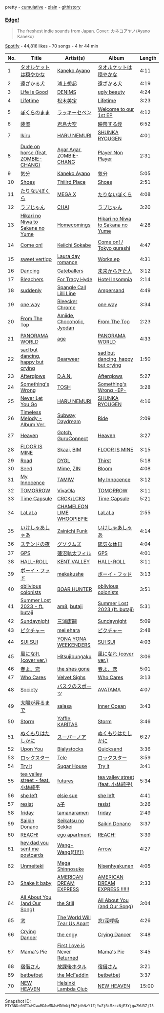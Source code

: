 pretty - [cumulative](/playlists/cumulative/37i9dQZF1DX3UWlNiixH0j.md) - [plain](/playlists/plain/37i9dQZF1DX3UWlNiixH0j) - [githistory](https://github.githistory.xyz/mackorone/spotify-playlist-archive/blob/main/playlists/plain/37i9dQZF1DX3UWlNiixH0j)

### [Edge!](https://open.spotify.com/playlist/37i9dQZF1DX3UWlNiixH0j)

> The freshest indie sounds from Japan\. Cover: カネコアヤノ\(Ayano Kaneko\)

[Spotify](https://open.spotify.com/user/spotify) - 44,816 likes - 70 songs - 4 hr 44 min

| No. | Title | Artist(s) | Album | Length |
|---|---|---|---|---|
| 1 | [タオルケットは穏やかな](https://open.spotify.com/track/51DmDYJpw2V9ORZUIyL2vD) | [Kaneko Ayano](https://open.spotify.com/artist/4XKIIegkRbSJft0PmMv9NB) | [タオルケットは穏やかな](https://open.spotify.com/album/2byWdUAtCOUaxDe73nGfhU) | 4:11 |
| 2 | [遠ざかる犬](https://open.spotify.com/track/1cKHVRusQeLaOAbUjYwQeI) | [浦上想起](https://open.spotify.com/artist/3skzBofqLUYAat2xV2uuze) | [遠ざかる犬](https://open.spotify.com/album/0Lcw3UBEpNKe0XAwOaC5Rd) | 4:19 |
| 3 | [Life Is Good](https://open.spotify.com/track/1EfPleE2AT7pvxpvFYIlIO) | [DENIMS](https://open.spotify.com/artist/2pNPsyKj8HzdWN359wDrsq) | [ugly beauty](https://open.spotify.com/album/28sDeJjrMZ6TmwiZQCJ0wY) | 4:24 |
| 4 | [Lifetime](https://open.spotify.com/track/19ifncpKx4A8IDEEFHCCZC) | [松木美定](https://open.spotify.com/artist/4VytANV5Kt1OqJpzkkc6wA) | [Lifetime](https://open.spotify.com/album/3biCMPJLQKjynlXeJBZcDg) | 3:23 |
| 5 | [ぼくらのまま](https://open.spotify.com/track/7xbQZj27qMdhYYaTYLZmEM) | [ラッキーセベン](https://open.spotify.com/artist/6i96AnwBuNfWOyMz7OHYWx) | [Welcome to our 1st EP](https://open.spotify.com/album/65z861iUxO3B5gmr57bco5) | 4:12 |
| 6 | [装置](https://open.spotify.com/track/3qcFmvkjpqZnB4feONa3Wy) | [君島大空](https://open.spotify.com/artist/5rjahCZtY8h4y2EHCnpgtQ) | [映帶する煙](https://open.spotify.com/album/6iTUUUkWUZYfr61Pz3gFGG) | 6:52 |
| 7 | [Ikiru](https://open.spotify.com/track/5ZlpDMIyUb6JRUlhYWsKIp) | [HARU NEMURI](https://open.spotify.com/artist/3cn7Ujrlj3rdyuqmOYhBJT) | [SHUNKA RYOUGEN](https://open.spotify.com/album/5dZcvDyVbM5HplrbzE8r60) | 4:01 |
| 8 | [Dude on horse \(feat\. ZOMBIE\-CHANG\)](https://open.spotify.com/track/34xqCjBT5u9p03QqRU5GsB) | [Agar Agar](https://open.spotify.com/artist/5TkylUv5ysSbNoawmn3PBj), [ZOMBIE\-CHANG](https://open.spotify.com/artist/3Wsg07elLUSq6AdkUw1W9U) | [Player Non Player](https://open.spotify.com/album/2j2pVa9Bw4UcXeWMFkq13K) | 2:31 |
| 9 | [気分](https://open.spotify.com/track/22X9d8YK3C96OgQ487Kuf1) | [Kaneko Ayano](https://open.spotify.com/artist/4XKIIegkRbSJft0PmMv9NB) | [気分](https://open.spotify.com/album/0jxHgo5jqgV81FmoyWfJEk) | 5:05 |
| 10 | [Shoes](https://open.spotify.com/track/0qerrB7fpmT1O2GkyHmDDg) | [Thiiird Place](https://open.spotify.com/artist/1p9jWKYjBCIfRSlaO7Ogxk) | [Shoes](https://open.spotify.com/album/0SjNCfSX1tskAsTPW2TZA7) | 2:51 |
| 11 | [たりないぼくら](https://open.spotify.com/track/4RwQK5CQQWMy77xbOukdYN) | [MEGA X](https://open.spotify.com/artist/0sq7iGTs5qsWEq4fvMf45m) | [たりないぼくら](https://open.spotify.com/album/6hY8MJzTmUkw5MekeDre54) | 4:08 |
| 12 | [ラブじゃん](https://open.spotify.com/track/2vnWduAon47Ra9Th9dCAuY) | [CHAI](https://open.spotify.com/artist/0NZsNnETGPWLKJj2Y0vpBx) | [ラブじゃん](https://open.spotify.com/album/6pTeKfeTsyxknsyH4YrpSF) | 3:20 |
| 13 | [Hikari no Niwa to Sakana no Yume](https://open.spotify.com/track/3nDZBhgAXl1SKLrg3lwQOM) | [Homecomings](https://open.spotify.com/artist/3iyF2P8al32bYI6e3YF56K) | [Hikari no Niwa to Sakana no Yume](https://open.spotify.com/album/6QMG2i3XEajvmabKdsRewB) | 4:28 |
| 14 | [Come on!](https://open.spotify.com/track/73YxdqteKf2x01wFaZaMSt) | [Keiichi Sokabe](https://open.spotify.com/artist/5L2Y03AcUOXCgvRMTy2Gwq) | [Come on! / Tokyo gurashi](https://open.spotify.com/album/7Ja2vAtzmcvdQjnhVxw460) | 4:47 |
| 15 | [sweet vertigo](https://open.spotify.com/track/6k0QnSV8s0LuQBhWWtB21c) | [Laura day romance](https://open.spotify.com/artist/19RZk1SGPSL1DChYdDQYl1) | [Works.ep](https://open.spotify.com/album/7Dt2tewXcLRyDHteQ660DM) | 4:31 |
| 16 | [Dancing](https://open.spotify.com/track/4Aj3dm1ryaip9mVQRbJDXh) | [Gateballers](https://open.spotify.com/artist/2b7HKmpiq0Y0mguaajJkMU) | [未来からきた人](https://open.spotify.com/album/7JjAs2x4QWKXm96SvIreSJ) | 3:12 |
| 17 | [Bleachers](https://open.spotify.com/track/1Iw0F6t71sem5PWGhPnKoN) | [For Tracy Hyde](https://open.spotify.com/artist/6D4CyQKY5fDsjK5qKNfqDy) | [Hotel Insomnia](https://open.spotify.com/album/5gUvrb0y7rmxfjnhhGDZKh) | 2:14 |
| 18 | [suddenly](https://open.spotify.com/track/60H06Uwpf1K7ZSzIPXloZr) | [Spangle Call Lilli Line](https://open.spotify.com/artist/6oCeoRIeqwZAgoaNOv8IyB) | [Ampersand](https://open.spotify.com/album/2WQwITVOBHDt6YzUa2tSnt) | 4:49 |
| 19 | [one way](https://open.spotify.com/track/5DQX3YKH3270aIOqMQfpzt) | [Bleecker Chrome](https://open.spotify.com/artist/63F60S2TQ5VC0KLx8dWNc8) | [one way](https://open.spotify.com/album/44YthLKFtNvEnn4Jzss8BA) | 3:34 |
| 20 | [From The Top](https://open.spotify.com/track/2EZEeTAXxYhScVxtUYsw9c) | [Amiide](https://open.spotify.com/artist/7BKuLuQjskBFEVCk3JlDGR), [Chocoholic](https://open.spotify.com/artist/4UohSp9DAmnCA9mgWqj8d1), [Jyodan](https://open.spotify.com/artist/7n0YtK7gMQVm6XPELdDFG6) | [From The Top](https://open.spotify.com/album/4pTrnYVHUR8QzN9qxhrZe1) | 2:23 |
| 21 | [PANORAMA WORLD](https://open.spotify.com/track/70rnHbHv0WkMF8oQgIrVDL) | [age](https://open.spotify.com/artist/4LUAh1USHuVZQZsEuovdLg) | [PANORAMA WORLD](https://open.spotify.com/album/0UAkGtvWjdX3SFoJnOh9Zx) | 4:33 |
| 22 | [sad but dancing, happy but crying](https://open.spotify.com/track/5GGw2ve0iVKmzSbjOghU5T) | [Bearwear](https://open.spotify.com/artist/1vs4LphTDQKsiFwVnDGFKf) | [sad but dancing, happy but crying](https://open.spotify.com/album/7c9sGteLmRaOZuzMVPKeVR) | 1:50 |
| 23 | [Afterglows](https://open.spotify.com/track/7l5PXeGa7zA8uHGVmnEZk0) | [D.A.N.](https://open.spotify.com/artist/1pnciyHx1BO7b1EqyatTrx) | [Afterglows](https://open.spotify.com/album/4rITnQeJvDzwZ4nhvFeCtv) | 5:27 |
| 24 | [Something's Wrong](https://open.spotify.com/track/0gewynQBTwzAgSS6vLWcFZ) | [TOSH](https://open.spotify.com/artist/7r8xm2BEVdXHFh0fZglxOi) | [Something's Wrong \-EP\-](https://open.spotify.com/album/6o4aoOi9IcKNgSUBy1mJAQ) | 3:28 |
| 25 | [Never Let You Go](https://open.spotify.com/track/4eehPzTBl5UaENQi04Yzgc) | [HARU NEMURI](https://open.spotify.com/artist/3cn7Ujrlj3rdyuqmOYhBJT) | [SHUNKA RYOUGEN](https://open.spotify.com/album/5dZcvDyVbM5HplrbzE8r60) | 4:16 |
| 26 | [Timeless Melody \- Album Ver.](https://open.spotify.com/track/6ZL95Gf3zyUx0PZrxbwZfX) | [Subway Daydream](https://open.spotify.com/artist/4Iiidb9Wqw3kMFVEMxtEyf) | [Ride](https://open.spotify.com/album/0fk8yp59UfhdKnRp9o7cvC) | 2:09 |
| 27 | [Heaven](https://open.spotify.com/track/7iA5JECof3LNeKOJjJjV3j) | [Gotch](https://open.spotify.com/artist/6IVCk7qklx0tv5wtr4VSPc), [GuruConnect](https://open.spotify.com/artist/5RDnewAvgHZQ5gCf1h74kF) | [Heaven](https://open.spotify.com/album/4Or4MgaVHzMxr8Q6jMRko0) | 3:27 |
| 28 | [FLOOR IS MINE](https://open.spotify.com/track/1tbQ2lRPx8EvVhdaVbGSr3) | [Skaai](https://open.spotify.com/artist/4L05lOQs0iZSVhrnnqS66E), [BIM](https://open.spotify.com/artist/704gz1q9ieRxZfTkhPlZGG) | [FLOOR IS MINE](https://open.spotify.com/album/1rPPxH7QfAbPZytfQlt9A9) | 3:15 |
| 29 | [Road](https://open.spotify.com/track/6f5OzmQxiXh6viB0WQP1C2) | [DYGL](https://open.spotify.com/artist/43kKsfG1eZSFW785NtHDYs) | [Thirst](https://open.spotify.com/album/2eLnAcGJgI4cdFlqjT25h1) | 5:18 |
| 30 | [Seed](https://open.spotify.com/track/57oVY3KrjM7DNiMwMcPCDl) | [Mime](https://open.spotify.com/artist/57eMezj5cRrIJreMdbecEh), [ZIN](https://open.spotify.com/artist/2W8tmumOv76P22QElkqPCS) | [Bloom](https://open.spotify.com/album/7q37XpOyHaEbmsmGJpFrCi) | 4:08 |
| 31 | [My Innocence](https://open.spotify.com/track/7E9h1udUWTkqmOoNWnI1gO) | [TAMIW](https://open.spotify.com/artist/1OwFxbJhm8V4Sy28ogtS5l) | [My Innocence](https://open.spotify.com/album/1wHXxMbeFl5EOOgUnDe5vG) | 3:12 |
| 32 | [TOMORROW](https://open.spotify.com/track/0CtLaqaOEcCcnrd4SMyRO6) | [VivaOla](https://open.spotify.com/artist/5t8n1FYliYmJ4tqtITVbF9) | [TOMORROW](https://open.spotify.com/album/3OzVRrt3RvNApAx0zsiihO) | 3:11 |
| 33 | [Time Capsule](https://open.spotify.com/track/45gbM4zsiz7ekoIaqD2hKZ) | [CRCK/LCKS](https://open.spotify.com/artist/1iCsnjNikUpDDGDAxBalTs) | [Time Capsule](https://open.spotify.com/album/1RgUSMkPgxdbKG6cy9R9Tv) | 5:21 |
| 34 | [LaLaLa](https://open.spotify.com/track/59VPazsRoE7d68T5QkZv7d) | [CHAMELEON LIME WHOOPIEPIE](https://open.spotify.com/artist/1uP5mPkWII7Tcxp7xtqPmj) | [LaLaLa](https://open.spotify.com/album/2gh7VrfBwWqtcGGQFXa3mL) | 2:55 |
| 35 | [いけしゃあしゃあ](https://open.spotify.com/track/4TonR0Lu99AkpVEUXLdNRy) | [Zainichi Funk](https://open.spotify.com/artist/37hqgMV84m06updLlBFhIa) | [いけしゃあしゃあ](https://open.spotify.com/album/54PsZSN7E8UYIWMqOLo4Wp) | 4:14 |
| 36 | [ステンドの夜](https://open.spotify.com/track/0m0KEWllO59oDfHdYAiyV3) | [グソクムズ](https://open.spotify.com/artist/2pApTGoH8Np1rgRBPu4WJk) | [陽気な休日](https://open.spotify.com/album/6j9nxtP0BmchrWc9JkBT2G) | 4:04 |
| 37 | [GPS](https://open.spotify.com/track/07p84hBZV8ViWuSLXtCvfF) | [蓮沼執太フィル](https://open.spotify.com/artist/3l4KxDy6jXb9KjUhShbRR5) | [GPS](https://open.spotify.com/album/4HNInw0g44IblsgpOAXZVm) | 4:01 |
| 38 | [HALL\-ROLL](https://open.spotify.com/track/7hynAayzA6HbcRMQmjcv5n) | [KENT VALLEY](https://open.spotify.com/artist/16TsqZdOE4NBhgUe0d3up7) | [HALL\-ROLL](https://open.spotify.com/album/4ZhZ61OsyegB5P42LjcvPu) | 3:11 |
| 39 | [ボーイ・フッド](https://open.spotify.com/track/2d8lehd5MYTs1XaSj1dV5x) | [mekakushe](https://open.spotify.com/artist/0CWyD7hgBLQ7dIUGEDkAWz) | [ボーイ・フッド](https://open.spotify.com/album/5sgr7UJL76fw12JsD3qC61) | 3:13 |
| 40 | [oblivious colonists](https://open.spotify.com/track/1KvkGqgKp8GgUr29HAkIKJ) | [BOAR HUNTER](https://open.spotify.com/artist/3fgbIEhchBfDmtoB0lQw2s) | [oblivious colonists](https://open.spotify.com/album/3H96NXuxKVpX8e9lwe6Wal) | 3:51 |
| 41 | [Summer Lost 2023 \- ft\. butaji](https://open.spotify.com/track/0UbO2ZCgpNlPRGWGiWQCeP) | [am8](https://open.spotify.com/artist/5GtEx6JS3XBlOL4J7Xhh1r), [butaji](https://open.spotify.com/artist/2bsLk9rBYLaDCtexh8qO2I) | [Summer Lost 2023 \(ft\. butaji\)](https://open.spotify.com/album/1M4kqTNWIdKFIOUvh173uy) | 5:31 |
| 42 | [Sundaynight](https://open.spotify.com/track/7gPcTsRB1ylvb17OckGa2K) | [三浦康嗣](https://open.spotify.com/artist/6B8BKABBOAyNQnCdrRXtXH) | [Sundaynight](https://open.spotify.com/album/5ZAQlhUTPNNchqfZXS8g98) | 5:09 |
| 43 | [ピクチャー](https://open.spotify.com/track/302U8EHJsUBooB2vGvkl9y) | [mei ehara](https://open.spotify.com/artist/7501C4PyvqS1BWbmrYq3LF) | [ピクチャー](https://open.spotify.com/album/0SS8mbJNuXQRVtU43SegtB) | 2:48 |
| 44 | [SUI SUI](https://open.spotify.com/track/2b9AKUBu5twWV3Uf82zHhU) | [YONA YONA WEEKENDERS](https://open.spotify.com/artist/6DvqAr90Cw6sbEt4Iu6KDR) | [SUI SUI](https://open.spotify.com/album/4kuK0MfxpC0pTzg6y1GpOv) | 4:03 |
| 45 | [風になれ \(cover ver.\)](https://open.spotify.com/track/4OQJYn73HxvQFQw9HgR50e) | [Hitsujibungaku](https://open.spotify.com/artist/6S8w5rLsEwjN21jQeRES0n) | [風になれ \(cover ver.\)](https://open.spotify.com/album/76uNTXz2UEwwkdNMfGs8Py) | 3:06 |
| 46 | [春よ、恋](https://open.spotify.com/track/5apcXZd7pDhlHYM3fpLIK7) | [the shes gone](https://open.spotify.com/artist/689D5sYXTKmpBXqAkAu0H7) | [春よ、恋](https://open.spotify.com/album/158n63trUTwgLxptMqxA7h) | 5:01 |
| 47 | [Who Cares](https://open.spotify.com/track/6GkcUPA8NPOxLTI0XCuT8e) | [Velvet Sighs](https://open.spotify.com/artist/0CWI9gU5g8Kjz9IldPjJeH) | [Who Cares](https://open.spotify.com/album/1qKSyGjD9if3FXMFV1km8a) | 3:13 |
| 48 | [Society](https://open.spotify.com/track/5hjjFWdiwow3yXmmQxUmex) | [バスクのスポーツ](https://open.spotify.com/artist/0yaofYMMvhsv6741FK76zU) | [AVATAMA](https://open.spotify.com/album/1ypjmNYyWhCys668wvRqX6) | 4:07 |
| 49 | [太陽が昇るまで](https://open.spotify.com/track/58m5kIRscFXdd2SNmvdsMD) | [salasa](https://open.spotify.com/artist/5WcurhZ9M2BpSQWhUC4oPc) | [Inner Ocean](https://open.spotify.com/album/1wtnBDpaRDystPjLmcX2D1) | 3:43 |
| 50 | [Storm](https://open.spotify.com/track/2SbVG0CbQm7mNisy6Ly9Cs) | [Yaffle](https://open.spotify.com/artist/2BbGifSrMGEgvUXLypUWzV), [KARÍTAS](https://open.spotify.com/artist/04T85rA4a542j4ftX6DFYc) | [Storm](https://open.spotify.com/album/0zonbnewfvKxpswG4b5v0g) | 3:46 |
| 51 | [ぬくもりはたしかに](https://open.spotify.com/track/5qrpYQOcdXx5R4BVAf76If) | [スーパーノア](https://open.spotify.com/artist/54Eb2c0kXE5lvyL3W1LmZ7) | [ぬくもりはたしかに](https://open.spotify.com/album/5HZHsN1e731jgWEFzfBzXI) | 6:27 |
| 52 | [Upon You](https://open.spotify.com/track/37EGDFUeDj02buaxZfnX4G) | [Bialystocks](https://open.spotify.com/artist/3y24PAHjsJ3rWvMWERM7Oe) | [Quicksand](https://open.spotify.com/album/2tvmzgCJ6ZYmBtUJl0RfRs) | 3:36 |
| 53 | [ロックスター](https://open.spotify.com/track/52G3NGUareSbVOKplhjTeF) | [Tele](https://open.spotify.com/artist/2DesRdo7rppo0VC8cR3vsf) | [ロックスター](https://open.spotify.com/album/3fR1I5UaWbiYzqNdSuEz3w) | 3:59 |
| 54 | [Try it](https://open.spotify.com/track/6uiJDc0yjQ9hBVIpQ0ZZw2) | [Sugar House](https://open.spotify.com/artist/688OLNQQtC0VGgYhVXCYVP) | [Try it](https://open.spotify.com/album/3acGxNAVqRP0UCLT0rQpuR) | 3:41 |
| 55 | [tea valley street \- feat\. 小林純平](https://open.spotify.com/track/7aTJm3VJgY39IS6oAbGTEc) | [futures](https://open.spotify.com/artist/2wtFS2xpKzmzVCD1k9vhI6) | [tea valley street \(feat\. 小林純平\)](https://open.spotify.com/album/494FapIqwHmb0dIIrIGxyE) | 5:34 |
| 56 | [she left](https://open.spotify.com/track/3JxybPHJrgfuF2C7aYHsrb) | [elsie sue](https://open.spotify.com/artist/7t7QD0bzhYdW6POYrkeuRI) | [she left](https://open.spotify.com/album/6GzzKcYJRwROX6cWFVNMOB) | 4:41 |
| 57 | [resist](https://open.spotify.com/track/6khuTEUHWdsmBP0mq4OPUK) | [a子](https://open.spotify.com/artist/4ckGkK52pqm5j41Voz7lg4) | [resist](https://open.spotify.com/album/5Ra8mfJupN7wOuDJaCAdOi) | 3:26 |
| 58 | [friday](https://open.spotify.com/track/1kElYu8m1PcJ7DTTVv0d2u) | [tamanaramen](https://open.spotify.com/artist/06rauF4YCx0U1NALbqdlE3) | [friday](https://open.spotify.com/album/5aRjH7I1J7EQwyInITKUt2) | 2:49 |
| 59 | [Saikin Donano](https://open.spotify.com/track/38wXh7F3gTJo3o4DSZGqG0) | [Seikatsu no Sekkei](https://open.spotify.com/artist/6xM4LUYF3ZCeNOU3sgfrCT) | [Saikin Donano](https://open.spotify.com/album/741IDER2JBR9iOdCOTjwCU) | 3:37 |
| 60 | [REACH!](https://open.spotify.com/track/3sVZBZLf3JfnTCHeuX0KeK) | [ego apartment](https://open.spotify.com/artist/20SNDAIdUW3fjTA14UvSj4) | [REACH!](https://open.spotify.com/album/0O6N7EfLklBJ6o4y2J7xb7) | 3:39 |
| 61 | [hey dad you sent me postcards](https://open.spotify.com/track/5ffw9FBlKKv6wqvKkV6SoR) | [Wang\-Wang\(旺旺\)](https://open.spotify.com/artist/3P5cZnDKVRP2tcYJ7GHDuD) | [Arrow](https://open.spotify.com/album/0Rv1EUFlf1xPlejjgOnYod) | 4:27 |
| 62 | [Unmeiteki](https://open.spotify.com/track/0Z3ozY5Q4vXCaRZGXmP86N) | [Mega Shinnosuke](https://open.spotify.com/artist/72owWXEwmyfKq3ajrajPAN) | [Nisenhyakunen](https://open.spotify.com/album/2CnyO0qAA0Cw2Otdtk0J2n) | 4:05 |
| 63 | [Shake it baby](https://open.spotify.com/track/5d8kNJnpvXtqKhmeCf5LNW) | [AMERICAN DREAM EXPRESS](https://open.spotify.com/artist/1bE4mEE39PEzIsteltdoP1) | [AMERICAN DREAM EXPRESS !!!!!!](https://open.spotify.com/album/1gV1KIrgvm26EEm75ouvlY) | 2:33 |
| 64 | [All About You \(and Our Song\)](https://open.spotify.com/track/0bJC88XEXwXc2OSQmLfuGH) | [the Still](https://open.spotify.com/artist/3Tq7aTzawujjHwODdNSGuv) | [All About You \(and Our Song\)](https://open.spotify.com/album/5PgLX8PvyzmjII7PaWC2fO) | 3:04 |
| 65 | [窓](https://open.spotify.com/track/1kSI2K7ziJRvqqv1pOwJC8) | [The World Will Tear Us Apart](https://open.spotify.com/artist/1GS838TTVSArwgjWcidfYV) | [窓/深呼吸](https://open.spotify.com/album/1ZI5gjnYMMz0wdbVMA1Ssb) | 4:26 |
| 66 | [Crying Dancer](https://open.spotify.com/track/1jqdn9pXhWXsASjMhn0u8k) | [the engy](https://open.spotify.com/artist/0SLHzcDJxE57ySNIP8tTxO) | [Crying Dancer](https://open.spotify.com/album/57Hy9sa2xYdcElkTaQbjaR) | 3:48 |
| 67 | [Mama's Pie](https://open.spotify.com/track/6ykodFke0uF1y6RLQt0zzr) | [First Love is Never Returned](https://open.spotify.com/artist/5TSbFJ8iUw0NTXGU9cmasG) | [Mama's Pie](https://open.spotify.com/album/0OKTVjdBXcxBkksj2tlztZ) | 3:45 |
| 68 | [宿借さん](https://open.spotify.com/track/5rwnWng4596dJ8VSNbCaIq) | [放課後ホタル](https://open.spotify.com/artist/5kH24IxAWxPsJIKxP24vOi) | [宿借さん](https://open.spotify.com/album/5b8qAF92F5WKyoRf6MvPNf) | 3:21 |
| 69 | [betbetbet](https://open.spotify.com/track/66FGcPvltgvvSr9x5NPSBG) | [the McFaddin](https://open.spotify.com/artist/7oQqfiFFldAKKVA91oc5Lv) | [betbetbet](https://open.spotify.com/album/2r4ejJEoty0NyQdfIhl7WM) | 3:37 |
| 70 | [NEW HEAVEN](https://open.spotify.com/track/0Jmb3suEdJDX0ITYvEEZux) | [Helsinki Lambda Club](https://open.spotify.com/artist/3jpFXrTLWqYtXSAxboiiL5) | [NEW HEAVEN](https://open.spotify.com/album/6D32g4mlYcDmRkphuDeK8c) | 15:00 |

Snapshot ID: `MTY3NDc0NTIwMCwwMDAwMDAwMDVmNjFhZjdhNzY1ZjYwZjRiMzczNjE3YjgwZWU3ZjI5`
